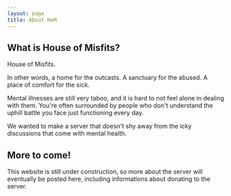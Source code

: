 ```yaml
---
layout: page
title: About HoM
---
```


## What is House of Misfits?

House of Misfits.

In other words, a home for the outcasts. A sanctuary for the abused. A place of comfort for the sick.

Mental illnesses are still very taboo, and it is hard to not feel alone in dealing with them. You're often surrounded by people who don't understand the uphill battle you face just functioning every day. 

We wanted to make a server that doesn't shy away from the icky discussions that come with mental health.

## More to come!

This website is still under construction, so more about the server will eventually be posted here, including informations about donating to the server.